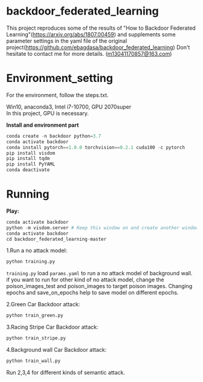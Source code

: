 # backdoor_federated_learning
This project reproduces some of the results of "How to Backdoor Federated Learning"(https://arxiv.org/abs/1807.00459) and supplements some parameter settings in the yaml file of the original project(https://github.com/ebagdasa/backdoor_federated_learning)
Don't hesitate to contact me for more details. (m13041170857@163.com)
# Environment_setting
For the environment, follow the steps.txt. 

Win10, anaconda3, Intel i7-10700, GPU 2070super   
In this project, GPU is necessary. 

**Install and environment part**  

```python
conda create -n backdoor python=3.7  
conda activate backdoor  
conda install pytorch==1.0.0 torchvision==0.2.1 cuda100 -c pytorch  
pip install visdom  
pip install tqdm  
pip install PyYAML  
conda deactivate  
```



# Running
**Play:**

```python
conda activate backdoor  
python -m visdom.server # Keep this window on and create another window, then
conda activate backdoor 
cd backdoor_federated_learning-master
```

1.Run a no attack model:  

```python
python training.py
```

`training.py` load `params.yaml` to run a no attack model of background wall. if you want to run for other kind of no attack model, change the poison_images_test and poison_images to target poison images. Changing epochs and save_on_epochs help to save model on different epochs.

2.Green Car Backdoor attack:  

```python
python train_green.py
```

3.Racing Stripe Car Backdoor attack:

```python
python train_stripe.py
```

4.Background wall Car Backdoor attack:  

```python
python train_wall.py
```

Run 2,3,4 for different kinds of semantic attack.
